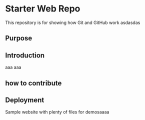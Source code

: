 # Starter Web Repo

This repository is for showing how Git and GitHub work
asdasdas
## Purpose
## Introduction
aaa
aaa
## how to contribute
## Deployment
Sample website with plenty of files for demosaaaa